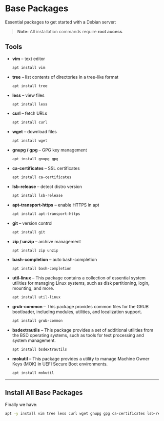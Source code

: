 # Base Packages

Essential packages to get started with a Debian server:
> **Note:** All installation commands require **root access**.

## Tools

- **vim** – text editor  
  ```bash
  apt install vim

- **tree** – list contents of directories in a tree-like format
  ```bash
  apt install tree

- **less** – view files  
  ```bash
  apt install less

- **curl** – fetch URLs  
  ```bash
  apt install curl

- **wget** – download files  
  ```bash
  apt install wget

- **gnupg / gpg** – GPG key management  
  ```bash
  apt install gnupg gpg

- **ca-certificates** – SSL certificates  
  ```bash
  apt install ca-certificates

- **lsb-release** – detect distro version  
  ```bash
  apt install lsb-release

- **apt-transport-https** – enable HTTPS in apt  
  ```bash
  apt install apt-transport-https

- **git** – version control  
  ```bash
  apt install git

- **zip / unzip** – archive management  
  ```bash
  apt install zip unzip

- **bash-completion** – auto bash-completion
  ```bash
  apt install bash-completion

- **util-linux** – This package contains a collection of essential system utilities for managing Linux systems, such as disk partitioning, login, mounting, and more.
  ```bash
  apt install util-linux

- **grub-common** – This package provides common files for the GRUB bootloader, including modules, utilities, and localization support.
  ```bash
  apt install grub-common

- **bsdextrautils** – This package provides a set of additional utilities from the BSD operating systems, such as tools for text processing and system management.
  ```bash
  apt install bsdextrautils

- **mokutil** – This package provides a utility to manage Machine Owner Keys (MOK) in UEFI Secure Boot environments.
  ```bash
  apt install mokutil


---

## Install All Base Packages

Finally we have:  
```bash
apt -y install vim tree less curl wget gnupg gpg ca-certificates lsb-release apt-transport-https git zip unzip bash-completion util-linux grub-common bsdextrautils mokutil
